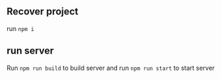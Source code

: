 ## Recover project

run `npm i`

## run server

Run `npm run build` to build server and run `npm run start` to start server
